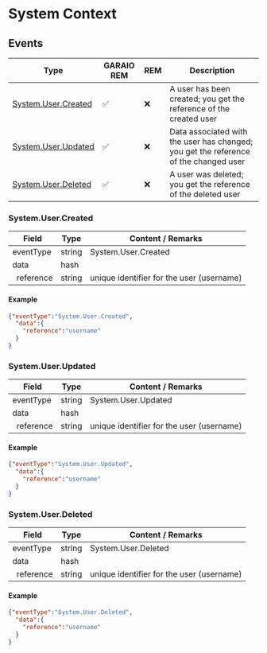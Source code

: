 # System Context

## Events

| Type                                      | GARAIO REM         | REM | Description                                                                          |
| ----------------------------------------- | ------------------ | --- | ------------------------------------------------------------------------------------ |
| [System.User.Created](#systemusercreated) | :white_check_mark: | :x: | A user has been created; you get the reference of the created user                   |
| [System.User.Updated](#systemuserupdated) | :white_check_mark: | :x: | Data associated with the user has changed; you get the reference of the changed user |
| [System.User.Deleted](#systemuserdeleted) | :white_check_mark: | :x: | A user was deleted; you get the reference of the deleted user                        |

### System.User.Created

Field | Type | Content / Remarks
---|---|---
eventType | string | System.User.Created
data | hash |
&nbsp;&nbsp;reference | string | unique identifier for the user (username)

#### Example

```json
{"eventType":"System.User.Created",
  "data":{
    "reference":"username"
  }
}
```

### System.User.Updated

Field | Type | Content / Remarks
---|---|---
eventType | string | System.User.Updated
data | hash |
&nbsp;&nbsp;reference | string | unique identifier for the user (username)

#### Example

```json
{"eventType":"System.User.Updated",
  "data":{
    "reference":"username"
  }
}
```

### System.User.Deleted

Field | Type | Content / Remarks
---|---|---
eventType | string | System.User.Deleted
data | hash |
&nbsp;&nbsp;reference | string | unique identifier for the user (username)

#### Example

```json
{"eventType":"System.User.Deleted",
  "data":{
    "reference":"username"
  }
}
```
